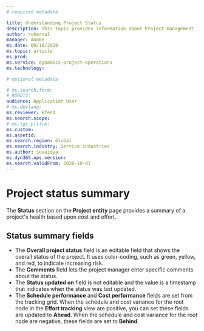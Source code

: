 ```yaml
---
# required metadata

title: Understanding Project Status
description: This topic provides information about Project management in Dynamics 365 Project operations. 
author: ruhercul
manager: AnnBe
ms.date: 09/16/2020
ms.topic: article
ms.prod: 
ms.service: dynamics-project-operations
ms.technology: 

# optional metadata

# ms.search.form: 
# ROBOTS: 
audience: Application User
# ms.devlang: 
ms.reviewer: kfend
ms.search.scope: 
# ms.tgt_pltfrm: 
ms.custom: 
ms.assetid: 
ms.search.region: Global
ms.search.industry: Service industries
ms.author: suvaidya
ms.dyn365.ops.version: 
ms.search.validFrom: 2020-10-01
---
```


Project status summary
======================

The **Status** section on the **Project entity** page provides a summary of a project's health based upon cost and effort.


Status summary fields
---------------------

- The **Overall project status** field is an editable field that shows the overall
status of the project. It uses color-coding, such as green, yellow, and red, to
indicate increasing risk. 
- The **Comments** field lets the project manager enter
specific comments about the status. 
- The **Status updated on** field is not
editable and the value is a timestamp that indicates when the status was last
updated.
- The **Schedule performance** and **Cost performance** fields are set from the
tracking grid. When the schedule and cost variance for the root node in
the **Effort tracking** view are positive, you can set these fields are updated
to **Ahead**. When the schedule and cost variance for the root node are
negative, these fields are set to **Behind**.
